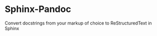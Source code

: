Sphinx-Pandoc
=============

Convert docstrings from your markup of choice to ReStructuredText in Sphinx

